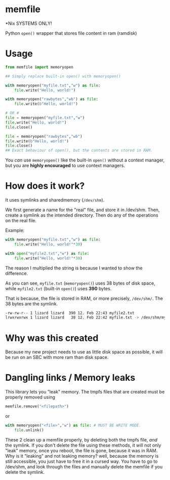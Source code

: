 # memfile

*Nix SYSTEMS ONLY!

Python `open()` wrapper that stores file content in ram (ramdisk)

# Usage

```python
from memfile import memoryopen

## Simply replace built-in open() with memoryopen() 

with memoryopen("myfile.txt","w") as file:
    file.write("Hello, world!")

with memoryopen("rawbytes","wb") as file:
    file.write(b"Hello, world!")

# OR #
file = memoryopen("myfile.txt","w")
file.write("Hello, world!")
file.close()

file = memoryopen("rawbytes","wb")
file.write(b"Hello, world!")
file.close()
## Exact behaviour of open(), but the contents are stored in RAM.
```

You _can_ use `memoryopen()` like the built-in `open()` without a context manager, but you are **highly encouraged** to use context managers.

# How does it work?

It uses symlinks and sharedmemory (`/dev/shm`).

We first generate a name for the "real" file, and store it in /dev/shm. Then, create a symlink as the intended directory. Then do any of the operations on the real file.

Example:

```python
with memoryopen("myfile.txt","w") as file:
    file.write("Hello, world!"*30)

with open("myfile2.txt","w") as file:
    file.write("Hello, world!"*30)
```

The reason I multiplied the string is because I wanted to show the difference.

As you can see, `myfile.txt` (`memoryopen()`) uses 38 bytes of disk space, while `myfile2.txt` (built-in `open()`) uses **390** bytes.

That is because, the file is stored in RAM, or more precisely, `/dev/shm/`. The 38 bytes are the symlink.

```bash
-rw-rw-r-- 1 lizard lizard  390 12. Feb 22:43 myfile2.txt
lrwxrwxrwx 1 lizard lizard   38 12. Feb 22:42 myfile.txt -> /dev/shm/myfile.txt-memoryopen71020452
```

# Why was this created

Because my new project needs to use as little disk space as possible, it will be run on an SBC with more ram than disk space.

# Dangling links / Memory leaks

This library lets you "leak" memory. The tmpfs files that are created must be properly removed using 

```python
memfile.remove("<filepath>")
```

or

```python
with memoryopen("<file>","w") as file: # MUST BE WRITE MODE.
    file.unlink()
```

These 2 clean up a memfile properly, by deleting both the tmpfs file, _and_ the symlink. If you don't delete the file using these methods, it will not only "leak" memory, once you reboot, the file is gone, because it was in RAM. Why is it "leaking" and not leaking memory? well, because the memory is still accessible, you just have to free it in a cursed way. You have to go to /dev/shm, and look through the files and manually delete the memfile if you delete the symlink.